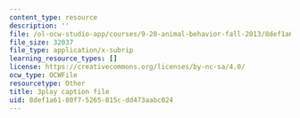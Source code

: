```yaml
---
content_type: resource
description: ''
file: /ol-ocw-studio-app/courses/9-20-animal-behavior-fall-2013/8def1a6180f75265815cdd473aabc024_472236.vtt
file_size: 32037
file_type: application/x-subrip
learning_resource_types: []
license: https://creativecommons.org/licenses/by-nc-sa/4.0/
ocw_type: OCWFile
resourcetype: Other
title: 3play caption file
uid: 8def1a61-80f7-5265-815c-dd473aabc024
---
```

